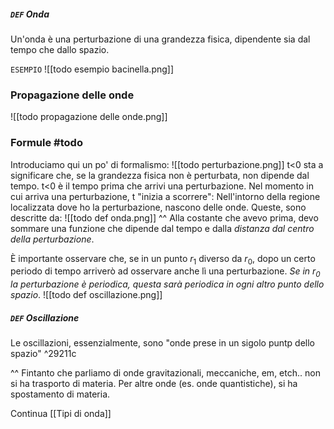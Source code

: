 ##### `DEF` Onda
Un'onda è una perturbazione di una grandezza fisica, dipendente sia dal tempo che dallo spazio.

`ESEMPIO`
![[todo esempio bacinella.png]]

### Propagazione delle onde
![[todo propagazione delle onde.png]]

### Formule #todo
Introduciamo qui un po' di formalismo:
![[todo perturbazione.png]]
t<0 sta a significare che, se la grandezza fisica non è perturbata, non dipende dal tempo. t<0 è il tempo prima che arrivi una perturbazione.
Nel momento in cui arriva una perturbazione, t "inizia a scorrere":
Nell'intorno della regione localizzata dove ho la perturbazione, nascono delle onde. Queste, sono descritte da:
![[todo def onda.png]]
^^ Alla costante che avevo prima, devo sommare una funzione che dipende dal tempo e dalla _distanza dal centro della perturbazione_.

È importante osservare che, se in un punto $r_1$ diverso da $r_0$, dopo un certo periodo di tempo arriverò ad osservare anche lì una perturbazione. _Se in $r_0$ la perturbazione è periodica, questa sarà periodica in ogni altro punto dello spazio_.
![[todo def oscillazione.png]]

##### `DEF` Oscillazione
Le oscillazioni, essenzialmente, sono "onde prese in un sigolo puntp dello spazio" ^29211c

^^ Fintanto che parliamo di onde gravitazionali, meccaniche, em, etch.. non si ha trasporto di materia. Per altre onde (es. onde quantistiche), si ha spostamento di materia.

Continua [[Tipi di onda]]